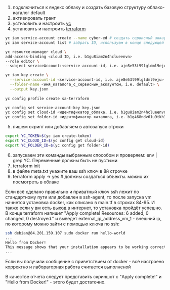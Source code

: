 1. подключиться к яндекс облаку и создать базовую структуру облако-каталог default
2. активировать грант
3. устнаовить и настроить [yc](https://yandex.cloud/ru/docs/cli/quickstart)
4. установить и
   настроить [terraform](https://yandex.cloud/ru/docs/tutorials/infrastructure-management/terraform-quickstart)

```bash
yc iam service-account create --name cyber-ed # создать сервисный аккаунт cyber-ed
yc iam service-account list # забрать ID, используем в конце следующей команды

yc resource-manager cloud \
add-access-binding <cloud ID, i.e. b1gu8iam2n4hclueenvn> 
--role editor \
--subject serviceAccount:<service-account-id, i.e. aje8e53t99lgldml9eju>

yc iam key create \
  --service-account-id <service-account-id, i.e. aje8e53t99lgldml9eju> \
  --folder-name <имя_каталога_с_сервисным_аккаунтом, i.e. default> \
  --output key.json
  
yc config profile create sa-terraform

yc config set service-account-key key.json
yc config set cloud-id <идентификатор_облака, i.e. b1gu8iam2n4hclueenvn>
yc config set folder-id <идентификатор_каталога, i.e. b1g468ndv61u9tkh3f17>
```

5. пишем скрипт или добавляем в автозапуск строки

```bash
export YC_TOKEN=$(yc iam create-token)
export YC_CLOUD_ID=$(yc config get cloud-id)
export YC_FOLDER_ID=$(yc config get folder-id) 
```

6. запускаем эти команды выбранным способом и проверяем: env | grep YC. Переменные должны быть не пустыми
7. terraform init
8. в файле meta.txt укажите ваш ssh ключ в 8й строчке
9. terraform apply -> yes # должны создаться объекты. можно их посмотреть в облаке

Если всё сделано правильно и приватный ключ ssh лежит по стандартному пути или добавлен в ssh-agent, то после запуска vm
начнется установка docker, как описано в main.tf в строках 84-95. И также если у вм есть выход в интернет, то установка
пройдёт успешно. В конце terraform напишет "Apply complete! Resources: 6 added, 0 changed, 0 destroyed." и выведет
external_ip_address_vm_1 - внешний ip, по которому можно зайти с помощью ключа по ssh:

```bash
ssh debian@84.201.159.107 sudo docker run hello-world
...
Hello from Docker!
This message shows that your installation appears to be working correctly.
...
```

Если вы получили сообщение с приветствием от docker - всё настроено корректно и лабораторная работа считается выполненой

В качестве отчета следует представить скриншот с "Apply complete!" и "Hello from Docker!" - этого будет достаточно.
